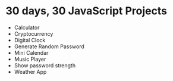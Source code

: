 # 30 days, 30 JavaScript Projects

*  Calculator
*  Cryptocurrency
*  Digital Clock
*  Generate Random Password
*  Mini Calendar
*  Music Player
*  Show password strength
*  Weather App
